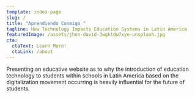 ```yaml
---
template: index-page
slug: /
title: "Aprendiendo Conmigo "
tagline: How Technology Impacts Education Systems in Latin America
featuredImage: /assets/jhon-david-3wgktdw7xye-unsplash.jpg
cta:
  ctaText: Learn More!
  ctaLink: /about
---
```

Presenting an educative website as to why the introduction of education technology to students within schools in Latin America based on the digitalization movement occurring is heavily influential for the future of students.